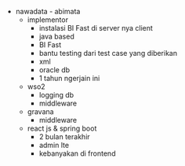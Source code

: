 - nawadata - abimata
	- implementor
		- instalasi BI Fast di server nya client
		- java based
		- BI Fast
		- bantu testing dari test case yang diberikan
		- xml
		- oracle db
		- 1 tahun ngerjain ini
	- wso2
		- logging db
		- middleware
	- gravana
		- middleware
	- react js & spring boot
		- 2 bulan terakhir
		- admin lte
		- kebanyakan di frontend
